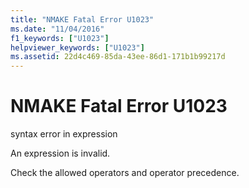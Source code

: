 ```yaml
---
title: "NMAKE Fatal Error U1023"
ms.date: "11/04/2016"
f1_keywords: ["U1023"]
helpviewer_keywords: ["U1023"]
ms.assetid: 22d4c469-85da-43ee-86d1-171b1b99217d
---
```

# NMAKE Fatal Error U1023

syntax error in expression

An expression is invalid.

Check the allowed operators and operator precedence.
